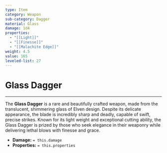 ```yaml
---
type: Item
category: Weapon
sub-category: Dagger
material: Glass
damage: 1d4
properties:
  - "[[Light]]"
  - "[[Finesse]]"
  - "[[Malachite Edge]]"
weight: 4.5
value: 165
leveled-list: 27
---
```

# Glass Dagger
---
The **Glass Dagger** is a rare and beautifully crafted weapon, made from the translucent, shimmering glass of Elven design. Despite its delicate appearance, the blade is incredibly sharp and deadly, capable of swift, precise strikes. Known for its light weight and exceptional cutting ability, the Glass Dagger is prized by those who seek elegance in their weaponry while delivering lethal blows with finesse and grace.

- **Damage:** `= this.damage`
- **Properties:** `= this.properties`